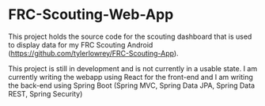 # FRC-Scouting-Web-App
This project holds the source code for the scouting dashboard that is used to display data for my FRC Scouting Android (https://github.com/tylerlowrey/FRC-Scouting-App).

This project is still in development and is not currently in a usable state. I am currently writing the webapp using React for the front-end and I am writing the back-end using Spring Boot (Spring MVC, Spring Data JPA, Spring Data REST, Spring Security)
